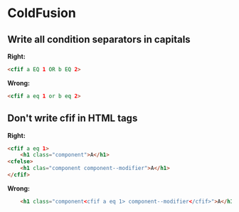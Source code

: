 # ColdFusion

## Write all condition separators in capitals

**Right:**
```html
<cfif a EQ 1 OR b EQ 2>
```

**Wrong:**
```html
<cfif a eq 1 or b eq 2>
```

## Don't write cfif in HTML tags

**Right:**
```html
<cfif a eq 1>
    <h1 class="component">A</h1>
<cfelse>
    <h1 clas="component component--modifier">A</h1>
</cfif>
```

**Wrong:**
```html
    <h1 class="component<cfif a eq 1> component--modifier</cfif>">A</h1>
```